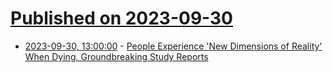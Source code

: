 # [Published on 2023-09-30](index.md)

* [2023-09-30, 13:00:00](https://science.slashdot.org/story/23/09/29/217236/people-experience-new-dimensions-of-reality-when-dying-groundbreaking-study-reports?utm_source=rss1.0mainlinkanon&utm_medium=feed) - [People Experience 'New Dimensions of Reality' When Dying, Groundbreaking Study Reports](https://science.slashdot.org/story/23/09/29/217236/people-experience-new-dimensions-of-reality-when-dying-groundbreaking-study-reports?utm_source=rss1.0mainlinkanon&utm_medium=feed)
